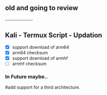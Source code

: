 <h2>old and going to review</h2>
--------------
<h2>Kali - Termux Script - Updation</h2>

- [x] support download of arm64
- [x] arm64 checksum
- [x] support download of armhf
- [ ] armhf checksum

<h3>In Future maybe..</h3>
#add support for a third architecture.

